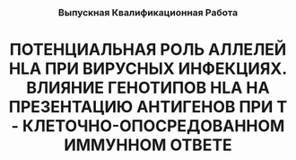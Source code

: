<h3 align="center">Выпускная Квалификационная Работа</h3>  
<h1 align="center">ПОТЕНЦИАЛЬНАЯ РОЛЬ АЛЛЕЛЕЙ HLA ПРИ ВИРУСНЫХ ИНФЕКЦИЯХ. ВЛИЯНИЕ ГЕНОТИПОВ HLA НА ПРЕЗЕНТАЦИЮ АНТИГЕНОВ 
ПРИ Т - КЛЕТОЧНО-ОПОСРЕДОВАННОМ ИММУННОМ ОТВЕТЕ</h1>